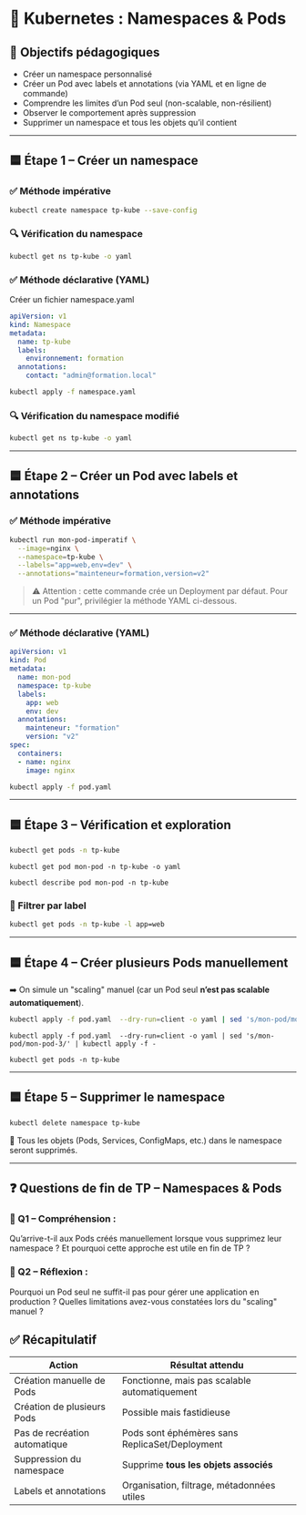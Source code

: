 # 🧪 Kubernetes : Namespaces & Pods

## 🎯 Objectifs pédagogiques

- Créer un namespace personnalisé
- Créer un Pod avec labels et annotations (via YAML et en ligne de commande)
- Comprendre les limites d’un Pod seul (non-scalable, non-résilient)
- Observer le comportement après suppression
- Supprimer un namespace et tous les objets qu’il contient

---

## 🟦 Étape 1 – Créer un namespace

### ✅ Méthode impérative
```bash
kubectl create namespace tp-kube --save-config
```

### 🔍 Vérification du namespace
```bash
kubectl get ns tp-kube -o yaml
```



### ✅ Méthode déclarative (YAML)

Créer un fichier namespace.yaml

```yaml
apiVersion: v1
kind: Namespace
metadata:
  name: tp-kube
  labels:
    environnement: formation
  annotations:
    contact: "admin@formation.local"
```

```bash
kubectl apply -f namespace.yaml
```

### 🔍 Vérification du namespace modifié

```bash
kubectl get ns tp-kube -o yaml
```

---

## 🟦 Étape 2 – Créer un Pod avec labels et annotations

### ✅ Méthode impérative
```bash
kubectl run mon-pod-imperatif \
  --image=nginx \
  --namespace=tp-kube \
  --labels="app=web,env=dev" \
  --annotations="mainteneur=formation,version=v2" 
```

> ⚠️ Attention : cette commande crée un Deployment par défaut. Pour un Pod "pur", privilégier la méthode YAML ci-dessous.

---

### ✅ Méthode déclarative (YAML)
```yaml
apiVersion: v1
kind: Pod
metadata:
  name: mon-pod
  namespace: tp-kube
  labels:
    app: web
    env: dev
  annotations:
    mainteneur: "formation"
    version: "v2"
spec:
  containers:
  - name: nginx
    image: nginx
```

```bash
kubectl apply -f pod.yaml
```

---

## 🟦 Étape 3 – Vérification et exploration

```bash
kubectl get pods -n tp-kube
```
```
kubectl get pod mon-pod -n tp-kube -o yaml
```
```
kubectl describe pod mon-pod -n tp-kube
```

### 🔎 Filtrer par label
```bash
kubectl get pods -n tp-kube -l app=web
```

---

## 🟦 Étape 4 – Créer plusieurs Pods manuellement

➡️ On simule un "scaling" manuel (car un Pod seul **n’est pas scalable automatiquement**).

```bash
kubectl apply -f pod.yaml  --dry-run=client -o yaml | sed 's/mon-pod/mon-pod-2/' | kubectl apply -f -
```
```
kubectl apply -f pod.yaml  --dry-run=client -o yaml | sed 's/mon-pod/mon-pod-3/' | kubectl apply -f -
```
```
kubectl get pods -n tp-kube
```

---

## 🟦 Étape 5 – Supprimer le namespace

```bash
kubectl delete namespace tp-kube
```

📌 Tous les objets (Pods, Services, ConfigMaps, etc.) dans le namespace seront supprimés.

---

## ❓ Questions de fin de TP – Namespaces & Pods

### 🧠 Q1 – Compréhension :

Qu’arrive-t-il aux Pods créés manuellement lorsque vous supprimez leur namespace ?
Et pourquoi cette approche est utile en fin de TP ?

### 💬 Q2 – Réflexion :

Pourquoi un Pod seul ne suffit-il pas pour gérer une application en production ?
Quelles limitations avez-vous constatées lors du "scaling" manuel ?


## ✅ Récapitulatif

| Action                          | Résultat attendu                                    |
|---------------------------------|-----------------------------------------------------|
| Création manuelle de Pods       | Fonctionne, mais pas scalable automatiquement       |
| Création de plusieurs Pods      | Possible mais fastidieuse                           |
| Pas de recréation automatique   | Pods sont éphémères sans ReplicaSet/Deployment      |
| Suppression du namespace        | Supprime **tous les objets associés**               |
| Labels et annotations           | Organisation, filtrage, métadonnées utiles          |

